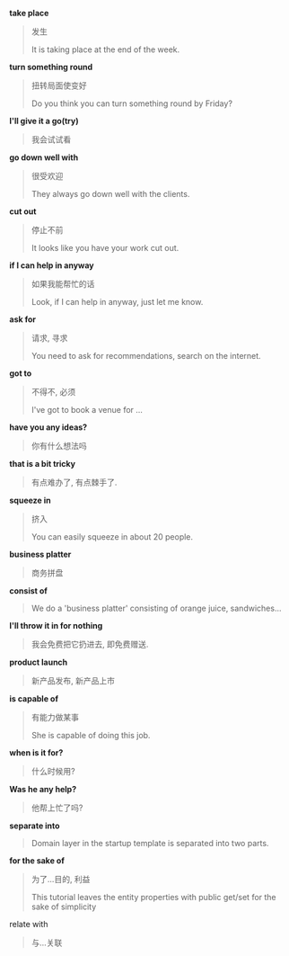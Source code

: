 **take place**

> 发生
> 
> It is taking place at the end of the week.

**turn something round**

> 扭转局面使变好
> 
> Do you think you can turn something round by Friday?

**I'll give it a go(try)**

> 我会试试看

**go down well with**

> 很受欢迎
> 
> They always go down  well with the clients.

**cut out**

>  停止不前
> 
> It looks like you have your work cut out.

**if I can help in anyway**

> 如果我能帮忙的话
> 
> Look, if I can help in anyway, just let me know.

**ask for**

> 请求, 寻求
> 
> You need to ask for recommendations, search on the internet.

**got to**

> 不得不, 必须
> 
> I've got to book a venue for ...

**have you any ideas?**

> 你有什么想法吗

**that is a bit tricky**

> 有点难办了, 有点棘手了.

**squeeze in**

> 挤入
> 
> You can easily squeeze in about 20 people.

**business platter**

> 商务拼盘

**consist of**

> We do a 'business platter' consisting of orange juice, sandwiches...

**I'll throw it in for nothing**

> 我会免费把它扔进去, 即免费赠送.

**product launch**

> 新产品发布, 新产品上市

**is capable of**

> 有能力做某事
> 
> She is capable of doing this job.

**when is it for?**

> 什么时候用?

**Was he any help?**

> 他帮上忙了吗?

**separate into**

> Domain layer in the startup template is separated into two parts.

**for the sake of**

> 为了...目的, 利益
> 
> This tutorial leaves the entity properties with public get/set for the sake of simplicity

relate with

> 与...关联
